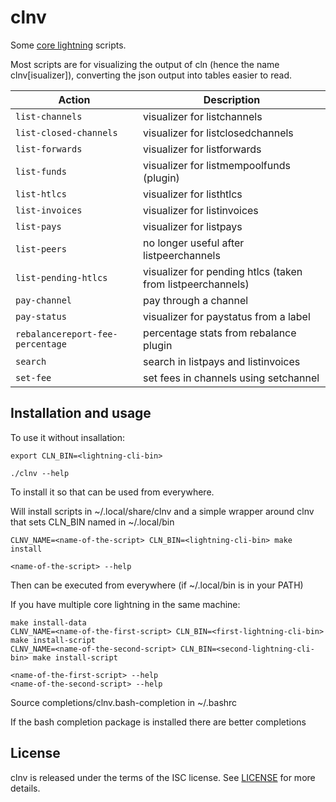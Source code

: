 # clnv

Some [core lightning](https://github.com/ElementsProject/lightning)
scripts.

Most scripts are for visualizing the output of cln (hence the name
clnv[isualizer]), converting the json output into tables easier to read.

| Action | Description |
| --- | --- |
| `list-channels` | visualizer for listchannels |
| `list-closed-channels` | visualizer for listclosedchannels |
| `list-forwards` | visualizer for listforwards |
| `list-funds` | visualizer for listmempoolfunds (plugin) |
| `list-htlcs` | visualizer for listhtlcs |
| `list-invoices` | visualizer for listinvoices |
| `list-pays` | visualizer for listpays |
| `list-peers` | no longer useful after listpeerchannels |
| `list-pending-htlcs` | visualizer for pending htlcs (taken from listpeerchannels) |
| `pay-channel` | pay through a channel |
| `pay-status` | visualizer for paystatus from a label |
| `rebalancereport-fee-percentage` | percentage stats from rebalance plugin |
| `search` | search in listpays and listinvoices |
| `set-fee` | set fees in channels using setchannel |

## Installation and usage

To use it without insallation:
```
export CLN_BIN=<lightning-cli-bin>

./clnv --help
```

To install it so that can be used from everywhere.

Will install scripts in ~/.local/share/clnv and a simple wrapper around
clnv that sets CLN_BIN named <name-of-the-script> in ~/.local/bin
```
CLNV_NAME=<name-of-the-script> CLN_BIN=<lightning-cli-bin> make install

<name-of-the-script> --help
```
Then <name-of-the-script> can be executed from everywhere (if
~/.local/bin is in your PATH)

If you have multiple core lightning in the same machine:
```
make install-data
CLNV_NAME=<name-of-the-first-script> CLN_BIN=<first-lightning-cli-bin> make install-script
CLNV_NAME=<name-of-the-second-script> CLN_BIN=<second-lightning-cli-bin> make install-script

<name-of-the-first-script> --help
<name-of-the-second-script> --help
```

Source completions/clnv.bash-completion in ~/.bashrc

If the bash completion package is installed there are better completions

## License

clnv is released under the terms of the ISC license.
See [LICENSE](LICENSE) for more details.
